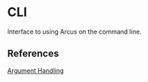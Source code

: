 # CLI

Interface to using Arcus on the command line.


## References
[Argument Handling](https://github.com/commandlineparser/commandline)  